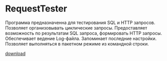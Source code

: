 # RequestTester

Программа предназначенна для тестирования SQL и HTTP запросов. 
Позволяет организовывать циклические запросы. 
Предоставляет возможность по результатам SQL запроса, формировать HTTP запросы. 
Обеспечивает ведение Log-файла. 
Запоминает последние настройки. 
Позволяет выполняться в пакетном режиме из командной строки.


[download](RequestTester/raw/master/Result/RequestTester.exe)
